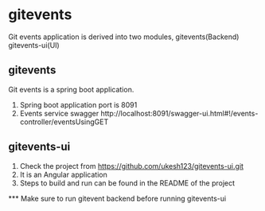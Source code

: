 # gitevents
Git events application is derived into two modules, gitevents(Backend) gitevents-ui(UI)

## gitevents

Git events is a spring boot application. 

1) Spring boot application port is 8091
2) Events service swagger
    http://localhost:8091/swagger-ui.html#!/events-controller/eventsUsingGET
    
## gitevents-ui

  1) Check the project from https://github.com/ukesh123/gitevents-ui.git
  2) It is an Angular application
  3) Steps to build and run can be found in the README of the project
   
  *** Make sure to run gitevent backend before running gitevents-ui
